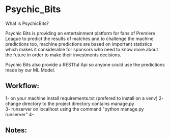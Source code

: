# Psychic_Bits
What is PsychicBits?
 
Psychic Bits is providing an entertainment platform for fans of Premiere League to predict the results of matches and to challenge the machine predictions too, machine predictions are based on important statistics which makes it considerable for sponsors who need to know more about the future in order to make their investments decisions. 

Psychic Bits also provide a RESTful Api so anyone could use the predictions made by our ML Model.

Workflow:
---
1- on your machine install requirements.txt (prefered to install on a venv)
2- change directory to the project directory contains manage.py  
3- runserver on localhost using the command "python manage.py runserver"
4- 



Notes:
---
